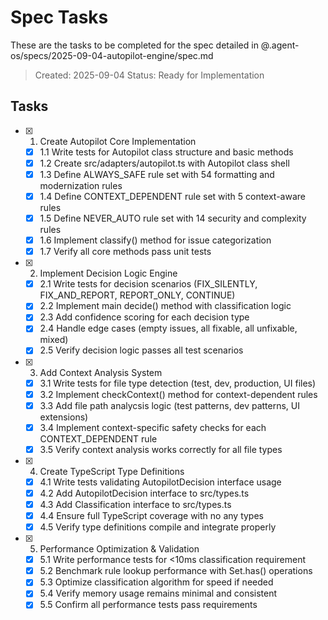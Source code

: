 # Spec Tasks

These are the tasks to be completed for the spec detailed in @.agent-os/specs/2025-09-04-autopilot-engine/spec.md

> Created: 2025-09-04
> Status: Ready for Implementation

## Tasks

- [x] 1. Create Autopilot Core Implementation
  - [x] 1.1 Write tests for Autopilot class structure and basic methods
  - [x] 1.2 Create src/adapters/autopilot.ts with Autopilot class shell
  - [x] 1.3 Define ALWAYS_SAFE rule set with 54 formatting and modernization rules
  - [x] 1.4 Define CONTEXT_DEPENDENT rule set with 5 context-aware rules
  - [x] 1.5 Define NEVER_AUTO rule set with 14 security and complexity rules
  - [x] 1.6 Implement classify() method for issue categorization
  - [x] 1.7 Verify all core methods pass unit tests

- [x] 2. Implement Decision Logic Engine
  - [x] 2.1 Write tests for decision scenarios (FIX_SILENTLY, FIX_AND_REPORT, REPORT_ONLY, CONTINUE)
  - [x] 2.2 Implement main decide() method with classification logic
  - [x] 2.3 Add confidence scoring for each decision type
  - [x] 2.4 Handle edge cases (empty issues, all fixable, all unfixable, mixed)
  - [x] 2.5 Verify decision logic passes all test scenarios

- [x] 3. Add Context Analysis System  
  - [x] 3.1 Write tests for file type detection (test, dev, production, UI files)
  - [x] 3.2 Implement checkContext() method for context-dependent rules
  - [x] 3.3 Add file path analycsis logic (test patterns, dev patterns, UI extensions)
  - [x] 3.4 Implement context-specific safety checks for each CONTEXT_DEPENDENT rule
  - [x] 3.5 Verify context analysis works correctly for all file types

- [x] 4. Create TypeScript Type Definitions
  - [x] 4.1 Write tests validating AutopilotDecision interface usage  
  - [x] 4.2 Add AutopilotDecision interface to src/types.ts
  - [x] 4.3 Add Classification interface to src/types.ts
  - [x] 4.4 Ensure full TypeScript coverage with no any types
  - [x] 4.5 Verify type definitions compile and integrate properly

- [x] 5. Performance Optimization & Validation
  - [x] 5.1 Write performance tests for <10ms classification requirement
  - [x] 5.2 Benchmark rule lookup performance with Set.has() operations
  - [x] 5.3 Optimize classification algorithm for speed if needed
  - [x] 5.4 Verify memory usage remains minimal and consistent
  - [x] 5.5 Confirm all performance tests pass requirements